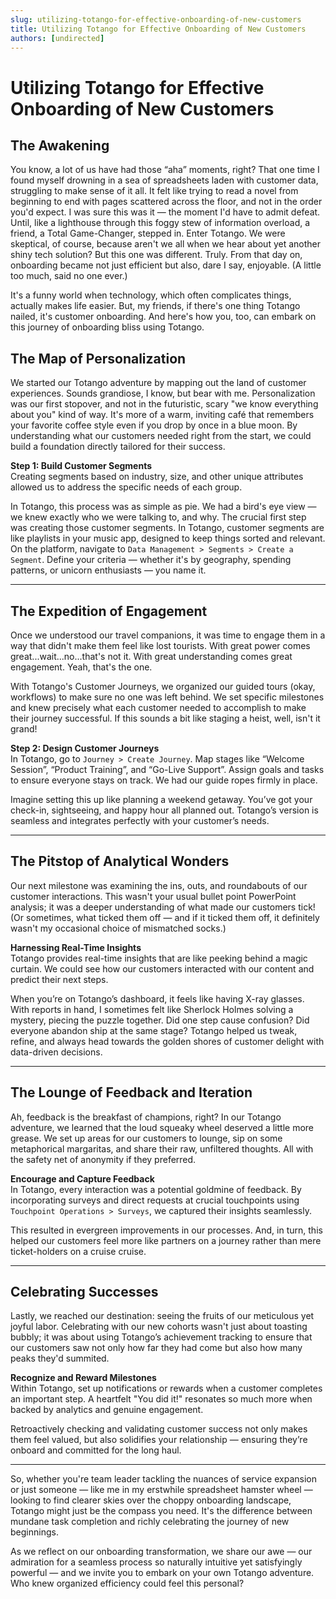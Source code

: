 ```yaml
---
slug: utilizing-totango-for-effective-onboarding-of-new-customers
title: Utilizing Totango for Effective Onboarding of New Customers
authors: [undirected]
---
```



# Utilizing Totango for Effective Onboarding of New Customers 

## The Awakening

You know, a lot of us have had those “aha” moments, right? That one time I found myself drowning in a sea of spreadsheets laden with customer data, struggling to make sense of it all. It felt like trying to read a novel from beginning to end with pages scattered across the floor, and not in the order you'd expect. I was sure this was it — the moment I'd have to admit defeat. Until, like a lighthouse through this foggy stew of information overload, a friend, a Total Game-Changer, stepped in. Enter Totango. We were skeptical, of course, because aren't we all when we hear about yet another shiny tech solution? But this one was different. Truly. From that day on, onboarding became not just efficient but also, dare I say, enjoyable. (A little too much, said no one ever.)

It's a funny world when technology, which often complicates things, actually makes life easier. But, my friends, if there's one thing Totango nailed, it's customer onboarding. And here's how you, too, can embark on this journey of onboarding bliss using Totango.

## The Map of Personalization

We started our Totango adventure by mapping out the land of customer experiences. Sounds grandiose, I know, but bear with me. Personalization was our first stopover, and not in the futuristic, scary "we know everything about you" kind of way. It's more of a warm, inviting café that remembers your favorite coffee style even if you drop by once in a blue moon. By understanding what our customers needed right from the start, we could build a foundation directly tailored for their success.

**Step 1: Build Customer Segments**  
Creating segments based on industry, size, and other unique attributes allowed us to address the specific needs of each group. 

In Totango, this process was as simple as pie. We had a bird's eye view — we knew exactly who we were talking to, and why. The crucial first step was creating those customer segments. In Totango, customer segments are like playlists in your music app, designed to keep things sorted and relevant. On the platform, navigate to `Data Management > Segments > Create a Segment`. Define your criteria — whether it's by geography, spending patterns, or unicorn enthusiasts — you name it.

---

## The Expedition of Engagement

Once we understood our travel companions, it was time to engage them in a way that didn't make them feel like lost tourists. With great power comes great...wait...no...that's not it. With great understanding comes great engagement. Yeah, that's the one. 

With Totango's Customer Journeys, we organized our guided tours (okay, workflows) to make sure no one was left behind. We set specific milestones and knew precisely what each customer needed to accomplish to make their journey successful. If this sounds a bit like staging a heist, well, isn't it grand!

**Step 2: Design Customer Journeys**  
In Totango, go to `Journey > Create Journey`. Map stages like “Welcome Session”, “Product Training”, and “Go-Live Support”. Assign goals and tasks to ensure everyone stays on track. We had our guide ropes firmly in place.

Imagine setting this up like planning a weekend getaway. You’ve got your check-in, sightseeing, and happy hour all planned out. Totango’s version is seamless and integrates perfectly with your customer’s needs.

---

## The Pitstop of Analytical Wonders

Our next milestone was examining the ins, outs, and roundabouts of our customer interactions. This wasn't your usual bullet point PowerPoint analysis; it was a deeper understanding of what made our customers tick! (Or sometimes, what ticked them off — and if it ticked them off, it definitely wasn't my occasional choice of mismatched socks.)

**Harnessing Real-Time Insights**  
Totango provides real-time insights that are like peeking behind a magic curtain. We could see how our customers interacted with our content and predict their next steps.

When you’re on Totango’s dashboard, it feels like having X-ray glasses. With reports in hand, I sometimes felt like Sherlock Holmes solving a mystery, piecing the puzzle together. Did one step cause confusion? Did everyone abandon ship at the same stage? Totango helped us tweak, refine, and always head towards the golden shores of customer delight with data-driven decisions.

---

## The Lounge of Feedback and Iteration

Ah, feedback is the breakfast of champions, right? In our Totango adventure, we learned that the loud squeaky wheel deserved a little more grease. We set up areas for our customers to lounge, sip on some metaphorical margaritas, and share their raw, unfiltered thoughts. All with the safety net of anonymity if they preferred.

**Encourage and Capture Feedback**  
In Totango, every interaction was a potential goldmine of feedback. By incorporating surveys and direct requests at crucial touchpoints using `Touchpoint Operations > Surveys`, we captured their insights seamlessly.

This resulted in evergreen improvements in our processes. And, in turn, this helped our customers feel more like partners on a journey rather than mere ticket-holders on a cruise cruise. 

---

## Celebrating Successes

Lastly, we reached our destination: seeing the fruits of our meticulous yet joyful labor. Celebrating with our new cohorts wasn't just about toasting bubbly; it was about using Totango’s achievement tracking to ensure that our customers saw not only how far they had come but also how many peaks they'd summited. 

**Recognize and Reward Milestones**  
Within Totango, set up notifications or rewards when a customer completes an important step. A heartfelt "You did it!" resonates so much more when backed by analytics and genuine engagement.

Retroactively checking and validating customer success not only makes them feel valued, but also solidifies your relationship — ensuring they’re onboard and committed for the long haul.

---

So, whether you're team leader tackling the nuances of service expansion or just someone — like me in my erstwhile spreadsheet hamster wheel — looking to find clearer skies over the choppy onboarding landscape, Totango might just be the compass you need. It's the difference between mundane task completion and richly celebrating the journey of new beginnings.

As we reflect on our onboarding transformation, we share our awe — our admiration for a seamless process so naturally intuitive yet satisfyingly powerful — and we invite you to embark on your own Totango adventure. Who knew organized efficiency could feel this personal?